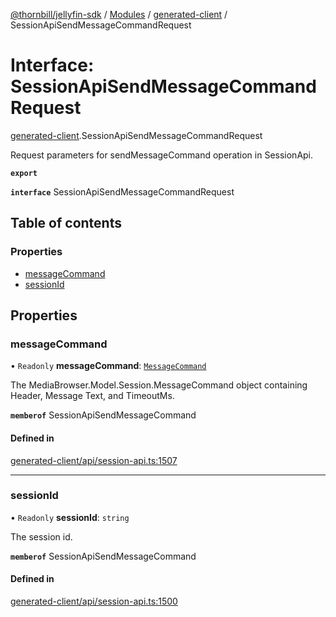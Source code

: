 [@thornbill/jellyfin-sdk](../README.md) / [Modules](../modules.md) / [generated-client](../modules/generated_client.md) / SessionApiSendMessageCommandRequest

# Interface: SessionApiSendMessageCommandRequest

[generated-client](../modules/generated_client.md).SessionApiSendMessageCommandRequest

Request parameters for sendMessageCommand operation in SessionApi.

**`export`**

**`interface`** SessionApiSendMessageCommandRequest

## Table of contents

### Properties

- [messageCommand](generated_client.SessionApiSendMessageCommandRequest.md#messagecommand)
- [sessionId](generated_client.SessionApiSendMessageCommandRequest.md#sessionid)

## Properties

### messageCommand

• `Readonly` **messageCommand**: [`MessageCommand`](generated_client.MessageCommand.md)

The MediaBrowser.Model.Session.MessageCommand object containing Header, Message Text, and TimeoutMs.

**`memberof`** SessionApiSendMessageCommand

#### Defined in

[generated-client/api/session-api.ts:1507](https://github.com/thornbill/jellyfin-sdk-typescript/blob/029620a/src/generated-client/api/session-api.ts#L1507)

___

### sessionId

• `Readonly` **sessionId**: `string`

The session id.

**`memberof`** SessionApiSendMessageCommand

#### Defined in

[generated-client/api/session-api.ts:1500](https://github.com/thornbill/jellyfin-sdk-typescript/blob/029620a/src/generated-client/api/session-api.ts#L1500)
